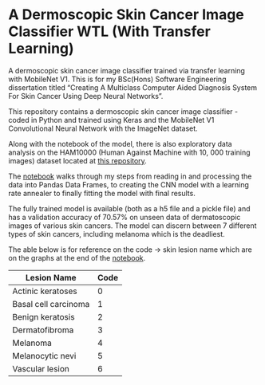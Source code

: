 
# A Dermoscopic Skin Cancer Image Classifier WTL (With Transfer Learning)

A dermoscopic skin cancer image classifier trained via transfer learning with MobileNet V1. This is for my BSc(Hons) Software Engineering dissertation titled “Creating A Multiclass Computer Aided Diagnosis System For Skin Cancer Using Deep Neural Networks”.

This repository contains a dermoscopic skin cancer image classifier - coded in Python and trained using Keras and the MobileNet V1 Convolutional Neural Network with the ImageNet dataset.

Along with the notebook of the model, there is also exploratory data analysis on the HAM10000 (Human Against Machine with 10, 000 training images) dataset located at [this repository](https://github.com/hasib-a/ham10000_exploratory_data_analysis).

The [notebook](https://github.com/hasib-a/dermoscopic-skin-cancer-image-classifier-WTL/blob/master/dermoscopic-skin-lesion-image-classifier-WTL.ipynb) walks through my steps from reading in and processing the data into Pandas Data Frames, to creating the CNN model with a learning rate annealer to finally fitting the model with final results.

The fully trained model is available (both as a h5 file and a pickle file) and has a validation accuracy of 70.57% on unseen data of dermatoscopic images of various skin cancers. The model can discern between 7 different types of skin cancers, including melanoma which is the deadliest.

The able below is for reference on the code -> skin lesion name which are on the graphs at the end of the [notebook](https://github.com/hasib-a/dermoscopic-skin-cancer-image-classifier-WTL/blob/master/dermoscopic-skin-lesion-image-classifier-WTL.ipynb).

| Lesion Name | Code |
|--|--|
|Actinic keratoses | 0 |
|Basal cell carcinoma | 1 |
|Benign keratosis | 2 |
|Dermatofibroma | 3 |
|Melanoma | 4 |
|Melanocytic nevi | 5 |
|Vascular lesion | 6 |
